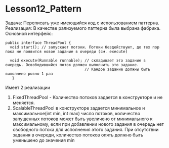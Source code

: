 # Lesson12_Pattern
Задача: Переписать уже имеющийся код с использованием паттерна.<br/>
Реализация: В качестве рализуемого паттерна была выбрана фабрика.<br/>
Основной интерфейс:<br/>

```
public interface ThreadPool {
  void start(); // запускает потоки. Потоки бездействуют, до тех пор пока не появится новое задание в очереди (см. execute)

  void execute(Runnable runnable); // складывает это задание в очередь. Освободившийся поток должен выполнить это задание.
                                   // Каждое задание должны быть выполнено ровно 1 раз
   }
```
Имеет 2 реализации
1) FixedThreadPool - Количество потоков задается в конструкторе и не меняется.
2) ScalableThreadPool в конструкторе задается минимальное и максимальное(int min, int max) число потоков,
количество запущенных потоков может быть увеличено от минимального к максимальному, если при добавлении нового задания в очередь нет свободного потока для исполнения этого задания. При отсутствии задания в очереди, количество потоков опять должно быть уменьшено до значения min


